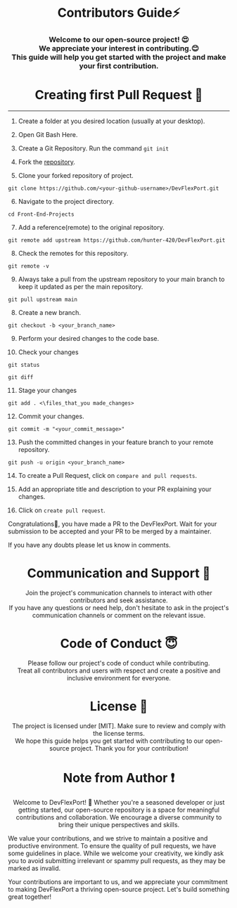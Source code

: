 <h1 align="center">Contributors Guide⚡ </h1>
<h3 align="center">Welcome to our open-source project! 😍<br> We appreciate your interest in contributing.😊 <br>This guide will help you get started with the project and make your first contribution.</h3>



<h1 align="center">Creating first Pull Request 🌟</h1>

---
1. Create a folder at you desired location (usually at your desktop).

2. Open Git Bash Here.

3. Create a Git Repository.
   Run the command ```git init```

4. Fork the [repository](https://github.com/hunter-420/DevFlexPort.git).

5. Clone your forked repository of project.
```
git clone https://github.com/<your-github-username>/DevFlexPort.git
```
  
6. Navigate to the project directory.
```
cd Front-End-Projects
```

7. Add a reference(remote) to the original repository.
```
git remote add upstream https://github.com/hunter-420/DevFlexPort.git
```

8. Check the remotes for this repository.
```
git remote -v
```

9. Always take a pull from the upstream repository to your main branch to keep it updated as per the main repository.
```
git pull upstream main
```

8. Create a new branch.
```
git checkout -b <your_branch_name>
```

9. Perform your desired changes to the code base.

10. Check your changes
```
git status
```
```
git diff
```

11. Stage your changes
```
git add . <\files_that_you made_changes>
```

12. Commit your changes.
```
git commit -m "<your_commit_message>"
```

13. Push the committed changes in your feature branch to your remote repository.
```
git push -u origin <your_branch_name>
```

14. To create a Pull Request, click on ```compare and pull requests```.

15. Add an appropriate title and description to your PR explaining your changes.

18. Click on ```create pull request```.

Congratulations🎉, you have made a PR to the DevFlexPort. Wait for your submission to be accepted and your PR to be merged by a maintainer.

If you have any doubts please let us know in comments.

<h1 align="center">Communication and Support 💬</h1>
<p align="center">Join the project's communication channels to interact with other contributors and seek assistance.</br>If you have any questions or need help, don't hesitate to ask in the project's communication channels or comment on the relevant issue.</p>

<h1 align="center">Code of Conduct 😇</h1>
<p align="center">Please follow our project's code of conduct while contributing.</br>Treat all contributors and users with respect and create a positive and inclusive environment for everyone.</p>

<h1 align="center">License 📄</h1>
<p align="center">The project is licensed under [MIT]. Make sure to review and comply with the license terms.</br>We hope this guide helps you get started with contributing to our open-source project. Thank you for your contribution!</p>

<h1 align="center">Note from Author ❗</h1>
<p align="center">Welcome to DevFlexPort! 🚀 Whether you're a seasoned developer or just getting started, our open-source repository is a space for meaningful contributions and collaboration. We encourage a diverse community to bring their unique perspectives and skills.</br>

We value your contributions, and we strive to maintain a positive and productive environment. To ensure the quality of pull requests, we have some guidelines in place. While we welcome your creativity, we kindly ask you to avoid submitting irrelevant or spammy pull requests, as they may be marked as invalid.</br>

Your contributions are important to us, and we appreciate your commitment to making DevFlexPort a thriving open-source project. Let's build something great together!</p>

